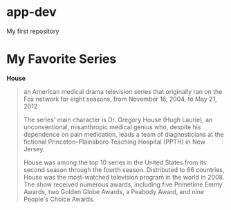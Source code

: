 # app-dev
My first repository
# My Favorite Series
**House**
>an American medical drama television series that originally ran on the Fox network for eight seasons, from November 16, 2004, to May 21, 2012
>
>The series' main character is Dr. Gregory House (Hugh Laurie), an unconventional, misanthropic medical genius who, despite his dependence on pain medication, leads a team of diagnosticians at the fictional Princeton–Plainsboro Teaching Hospital (PPTH) in New Jersey.
>
>House was among the top 10 series in the United States from its second season through the fourth season. Distributed to 66 countries, House was the most-watched television program in the world in 2008. The show received numerous awards, including five Primetime Emmy Awards, two Golden Globe Awards, a Peabody Award, and nine People's Choice Awards.
